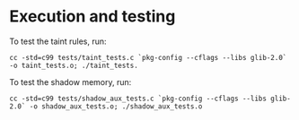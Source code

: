 # Execution and testing
To test the taint rules, run:

    cc -std=c99 tests/taint_tests.c `pkg-config --cflags --libs glib-2.0` -o taint_tests.o; ./taint_tests.

To test the shadow memory, run:

    cc -std=c99 tests/shadow_aux_tests.c `pkg-config --cflags --libs glib-2.0` -o shadow_aux_tests.o; ./shadow_aux_tests.o
